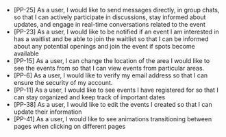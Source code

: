 * [PP-25] As a user, I would like to send messages directly, in group chats, so that I can actively participate in discussions, stay informed about updates, and engage in real-time conversations related to the event
* [PP-23] As a user, I would like to be notified if an event I am interested in has a waitlist and be able to join the waitlist so that I can be informed about any potential openings and join the event if spots become available
* [PP-15] As a user, I can change the location of the area I would like to see the events from so that I can view events from particular areas.
* [PP-6] As a user, I would like to verify my email address so that I can ensure the security of my account.
* [PP-11] As a user, I would like to see events I have registered for so that I can stay organized and keep track of important dates
* [PP-38] As a user, I would like to edit the events I created so that I can update their information
* [PP-41] As a user, I would like to see animations transitioning between pages when clicking on different pages
